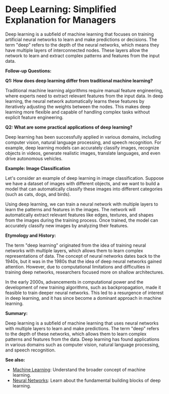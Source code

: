 # Deep Learning: Simplified Explanation for Managers

Deep learning is a subfield of machine learning that focuses on training
artificial neural networks to learn and make predictions or decisions. The
term "deep" refers to the depth of the neural networks, which means they have
multiple layers of interconnected nodes. These layers allow the network to
learn and extract complex patterns and features from the input data.

**Follow-up Questions:**

**Q1: How does deep learning differ from traditional machine learning?**

Traditional machine learning algorithms require manual feature engineering,
where experts need to extract relevant features from the input data. In deep
learning, the neural network automatically learns these features by
iteratively adjusting the weights between the nodes. This makes deep learning
more flexible and capable of handling complex tasks without explicit feature
engineering.

**Q2: What are some practical applications of deep learning?**

Deep learning has been successfully applied in various domains, including
computer vision, natural language processing, and speech recognition. For
example, deep learning models can accurately classify images, recognize
objects in videos, generate realistic images, translate languages, and even
drive autonomous vehicles.

**Example: Image Classification**

Let's consider an example of deep learning in image classification. Suppose
we have a dataset of images with different objects, and we want to build a
model that can automatically classify these images into different categories
(such as cats, dogs, and birds).

Using deep learning, we can train a neural network with multiple layers to
learn the patterns and features in the images. The network will automatically
extract relevant features like edges, textures, and shapes from the images
during the training process. Once trained, the model can accurately classify
new images by analyzing their features.

**Etymology and History:**

The term "deep learning" originated from the idea of training neural networks
with multiple layers, which allows them to learn complex representations of
data. The concept of neural networks dates back to the 1940s, but it was in
the 1980s that the idea of deep neural networks gained attention. However,
due to computational limitations and difficulties in training deep networks,
researchers focused more on shallow architectures.

In the early 2000s, advancements in computational power and the development of
new training algorithms, such as backpropagation, made it feasible to train
deeper neural networks. This led to a resurgence of interest in deep learning,
and it has since become a dominant approach in machine learning.

**Summary:**

Deep learning is a subfield of machine learning that uses neural networks with
multiple layers to learn and make predictions. The term "deep" refers to the
depth of these networks, which allows them to learn complex patterns and
features from the data. Deep learning has found applications in various domains
such as computer vision, natural language processing, and speech recognition.

**See also:**

- [Machine Learning](?concept=machine+learning&specialist_role=ML+Engineer&target_audience=Manager+without+much+technical+background): Understand the
  broader concept of machine learning.
- [Neural Networks](?concept=neural+networks&specialist_role=ML+Engineer&target_audience=Manager+without+much+technical+background): Learn about the
  fundamental building blocks of deep learning.
